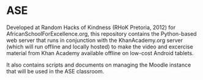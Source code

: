ASE
===

Developed at Random Hacks of Kindness (RHoK Pretoria, 2012) for AfricanSchoolForExcellence.org, 
this repository contains the Python-based web server that runs in conjunction with the 
KhanAcademy.org server (which will run offline and locally hosted) to make the video and 
excercise material from Khan Academy available offline on low-cost Android tablets. 

It also contains scripts and documents on managing the Moodle instance that will be used in the 
ASE classroom.
